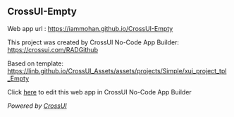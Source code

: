 ## CrossUI-Empty
Web app url : https://iammohan.github.io/CrossUI-Empty

This project was created by CrossUI No-Code App Builder: https://crossui.com/RADGithub

Based on template: https://linb.github.io/CrossUI_Assets/assets/projects/Simple/xui_project_tpl_Empty

Click [here](https://crossui.com/RADGithub/#!from=github&owner=iammohan&repo=CrossUI-Empty) to edit this web app in CrossUI No-Code App Builder

<i>Powered by [CrossUI](https://crossui.com)</i>
